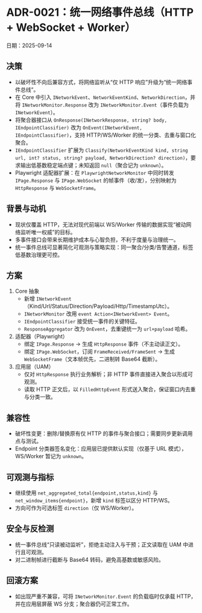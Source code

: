# ADR-0021：统一网络事件总线（HTTP + WebSocket + Worker）

日期：2025-09-14

## 决策

- 以破坏性不向后兼容方式，将网络监听从“仅 HTTP 响应”升级为“统一网络事件总线”。
- 在 Core 中引入 `INetworkEvent`、`NetworkEventKind`、`NetworkDirection`，并将 `INetworkMonitor.Response` 改为 `INetworkMonitor.Event`（事件负载为 `INetworkEvent`）。
- 将聚合器接口从 `OnResponse(INetworkResponse, string? body, IEndpointClassifier)` 改为 `OnEvent(INetworkEvent, IEndpointClassifier)`，支持 HTTP/WS/Worker 的统一分类、去重与窗口化聚合。
- `IEndpointClassifier` 扩展为 `Classify(NetworkEventKind kind, string url, int? status, string? payload, NetworkDirection? direction)`，要求输出低基数稳定端点键；未知返回 `null`（聚合记为 `unknown`）。
- Playwright 适配器扩展：在 `PlaywrightNetworkMonitor` 中同时转发 `IPage.Response` 与 `IPage.WebSocket` 的帧事件（收/发），分别映射为 `HttpResponse` 与 `WebSocketFrame`。

## 背景与动机

- 现状仅覆盖 HTTP，无法对现代前端以 WS/Worker 传输的数据实现“被动网络监听唯一权威”的目标。
- 多事件接口会带来长期维护成本与心智负担，不利于度量与治理统一。
- 统一事件总线可显著简化可观测与策略实现：同一聚合/分类/告警通道，标签低基数治理更可控。

## 方案

1. Core 抽象
   - 新增 `INetworkEvent`（Kind/Url/Status/Direction/Payload/Http/TimestampUtc）。
   - `INetworkMonitor` 改用 `event Action<INetworkEvent> Event`。
   - `IEndpointClassifier` 接受统一事件的关键特征。
   - `ResponseAggregator` 改为 `OnEvent`，去重键统一为 `url+payload` 哈希。
2. 适配器（Playwright）
   - 绑定 `IPage.Response` → 生成 `HttpResponse` 事件（不主动读正文）。
   - 绑定 `IPage.WebSocket`，订阅 `FrameReceived/FrameSent` → 生成 `WebSocketFrame`（文本帧优先，二进制转 Base64 截断）。
3. 应用层（UAM）
   - 仅对 `HttpResponse` 执行业务解析；非 HTTP 事件直接进入聚合以形成可观测。
   - 读取 HTTP 正文后，以 `FilledHttpEvent` 形式送入聚合，保证窗口内去重与分类一致。

## 兼容性

- 破坏性变更：删除/替换原有仅 HTTP 的事件与聚合接口；需要同步更新调用点与测试。
- Endpoint 分类器签名变化：应用层已提供默认实现（仅基于 URL 模式），WS/Worker 暂记为 `unknown`。

## 可观测与指标

- 继续使用 `net_aggregated_total{endpoint,status,kind}` 与 `net_window_items{endpoint}`，新增 `kind` 标签以区分 HTTP/WS。
- 方向可作为可选标签 `direction`（仅 WS/Worker）。

## 安全与反检测

- 统一事件总线“只读被动监听”，拒绝主动注入与干预；正文读取在 UAM 中进行且可观测。
- 对二进制帧进行截断与 Base64 转码，避免高基数或敏感风险。

## 回滚方案

- 如出现严重不兼容，可将 `INetworkMonitor.Event` 的负载临时仅承载 HTTP，并在应用层屏蔽 WS 分支；聚合器仍可正常工作。

